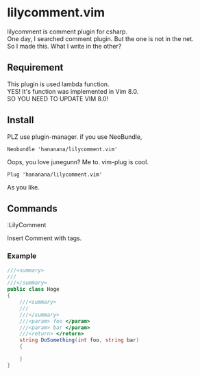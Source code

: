 # lilycomment.vim

lilycomment is comment plugin for csharp.  
One day, I searched comment plugin. But the one is not in the net.  
So I made this. What I write in the other?  

## Requirement   

This plugin is used lambda function.  
YES! It's function was implemented in Vim 8.0.  
SO YOU NEED TO UPDATE VIM 8.0!

## Install  

PLZ use plugin-manager.
if you use NeoBundle,

```vim
Neobundle 'hananana/lilycomment.vim'
```

Oops, you love junegunn? Me to. vim-plug is cool.

```vim
Plug 'hananana/lilycomment.vim'
```

As you like.

## Commands  

:LilyComment

Insert Comment with tags.

### Example

```cs
///<summary>
///
///</summary>
public class Hoge
{
    ///<summary>
    ///
    ///</summary>
    ///<param> foo </param>
    ///<param> bar </param>
    ///<return> </return>
    string DoSomething(int foo, string bar)
    {

    }
}

```

